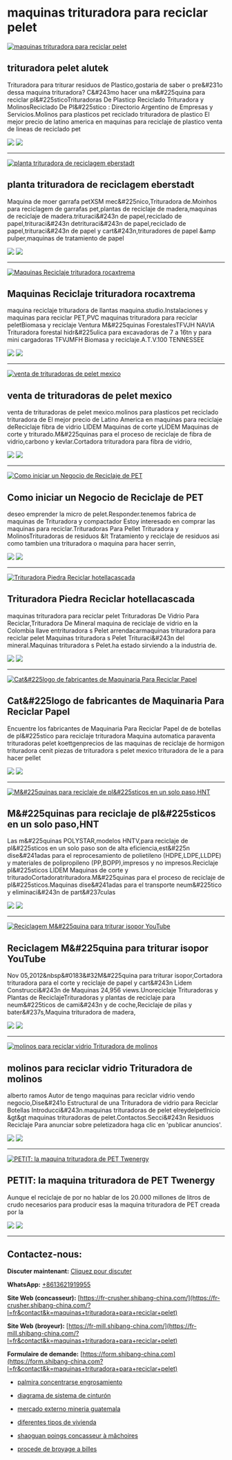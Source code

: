 # maquinas trituradora para reciclar pelet

<a href="https://swt.shibang-china.com/?l=fr&img&k=maquinas+trituradora+para+reciclar+pelet" target="_blank">![maquinas trituradora para reciclar pelet](http://static.shibang-china.com/all-800x300/662.jpg)</a>

## trituradora pelet alutek
Trituradora para triturar residuos de Plastico,gostaria de saber o pre&#231o dessa maquina trituradora? C&#243mo hacer una m&#225quina para reciclar pl&#225sticoTrituradoras De Plasticp Reciclado Trituradora y MolinosReciclado De Pl&#225stico : Directorio Argentino de Empresas y Servicios.Molinos para plasticos pet reciclado trituradora de plastico El mejor precio de latino america en maquinas para reciclaje de plastico venta de lineas de reciclado pet


<a href="https://whatsapp.shibangsoft.com/WhatsApp.php" target="_blank" title="WhatsApp">![](http://static.shibang-china.com/icon/whatsapp.png)</a> <a href="https://swt.shibang-china.com/?l=fr&icon&k=maquinas+trituradora+para+reciclar+pelet" target="_blank">![](http://static.shibang-china.com/icon/chat-fr.png)</a>

---

<a href="https://swt.shibang-china.com/?l=fr&img&k=maquinas+trituradora+para+reciclar+pelet" target="_blank">![planta trituradora de reciclagem eberstadt](http://static.shibang-china.com/all-800x300/1037.jpg)</a>

## planta trituradora de reciclagem eberstadt
Maquina de moer garrafa petXSM mec&#225nico,Trituradora de.Moinhos para reciclagem de garrafas pet,plantas de reciclaje de madera,maquinas de reciclaje de madera.trituraci&#243n de papel,reciclado de papel,trituraci&#243n detrituraci&#243n de papel,reciclado de papel,trituraci&#243n de papel y cart&#243n,trituradores de papel &amp pulper,maquinas de tratamiento de papel


<a href="https://whatsapp.shibangsoft.com/WhatsApp.php" target="_blank" title="WhatsApp">![](http://static.shibang-china.com/icon/whatsapp.png)</a> <a href="https://swt.shibang-china.com/?l=fr&icon&k=maquinas+trituradora+para+reciclar+pelet" target="_blank">![](http://static.shibang-china.com/icon/chat-fr.png)</a>

---

<a href="https://swt.shibang-china.com/?l=fr&img&k=maquinas+trituradora+para+reciclar+pelet" target="_blank">![Maquinas Reciclaje trituradora rocaxtrema](http://static.shibang-china.com/all-800x300/898.jpg)</a>

## Maquinas Reciclaje trituradora rocaxtrema
maquina reciclaje trituradora de llantas maquina.studio.Instalaciones y maquinas para reciclar PET,PVC maquinas trituradora para reciclar peletBiomasa y reciclaje Ventura M&#225quinas ForestalesTFVJH NAVIA Trituradora forestal hidr&#225ulica para excavadoras de 7 a 16tn y para mini cargadoras TFVJMFH Biomasa y reciclaje.A.T.V.100 TENNESSEE


<a href="https://whatsapp.shibangsoft.com/WhatsApp.php" target="_blank" title="WhatsApp">![](http://static.shibang-china.com/icon/whatsapp.png)</a> <a href="https://swt.shibang-china.com/?l=fr&icon&k=maquinas+trituradora+para+reciclar+pelet" target="_blank">![](http://static.shibang-china.com/icon/chat-fr.png)</a>

---

<a href="https://swt.shibang-china.com/?l=fr&img&k=maquinas+trituradora+para+reciclar+pelet" target="_blank">![venta de trituradoras de pelet mexico](http://static.shibang-china.com/all-800x300/792.jpg)</a>

## venta de trituradoras de pelet mexico
venta de trituradoras de pelet mexico.molinos para plasticos pet reciclado trituradora de El mejor precio de Latino America en maquinas para reciclaje deReciclaje fibra de vidrio LIDEM Maquinas de corte yLIDEM Maquinas de corte y triturado.M&#225quinas para el proceso de reciclaje de fibra de vidrio,carbono y kevlar.Cortadora trituradora para fibra de vidrio,


<a href="https://whatsapp.shibangsoft.com/WhatsApp.php" target="_blank" title="WhatsApp">![](http://static.shibang-china.com/icon/whatsapp.png)</a> <a href="https://swt.shibang-china.com/?l=fr&icon&k=maquinas+trituradora+para+reciclar+pelet" target="_blank">![](http://static.shibang-china.com/icon/chat-fr.png)</a>

---

<a href="https://swt.shibang-china.com/?l=fr&img&k=maquinas+trituradora+para+reciclar+pelet" target="_blank">![Como iniciar un Negocio de Reciclaje de PET](http://static.shibang-china.com/all-800x300/384.jpg)</a>

## Como iniciar un Negocio de Reciclaje de PET
deseo emprender la micro de pelet.Responder.tenemos fabrica de maquinas de Trituradora y compactador Estoy interesado en comprar las maquinas para reciclar.Trituradoras Para Pellet Trituradora y MolinosTrituradoras de residuos &lt Tratamiento y reciclaje de residuos asi como tambien una trituradora o maquina para hacer serrin,


<a href="https://whatsapp.shibangsoft.com/WhatsApp.php" target="_blank" title="WhatsApp">![](http://static.shibang-china.com/icon/whatsapp.png)</a> <a href="https://swt.shibang-china.com/?l=fr&icon&k=maquinas+trituradora+para+reciclar+pelet" target="_blank">![](http://static.shibang-china.com/icon/chat-fr.png)</a>

---

<a href="https://swt.shibang-china.com/?l=fr&img&k=maquinas+trituradora+para+reciclar+pelet" target="_blank">![Trituradora Piedra Reciclar hotellacascada](http://static.shibang-china.com/all-800x300/729.jpg)</a>

## Trituradora Piedra Reciclar hotellacascada
maquinas trituradora para reciclar pelet Trituradoras De Vidrio Para Reciclar,Trituradora De Mineral maquina de reciclaje de vidrio en la Colombia llave entrituradora s Pelet arrendacarmaquinas trituradora para reciclar pelet Maquinas trituradora s Pelet Trituraci&#243n del mineral.Maquinas trituradora s Pelet.ha estado sirviendo a la industria de.


<a href="https://whatsapp.shibangsoft.com/WhatsApp.php" target="_blank" title="WhatsApp">![](http://static.shibang-china.com/icon/whatsapp.png)</a> <a href="https://swt.shibang-china.com/?l=fr&icon&k=maquinas+trituradora+para+reciclar+pelet" target="_blank">![](http://static.shibang-china.com/icon/chat-fr.png)</a>

---

<a href="https://swt.shibang-china.com/?l=fr&img&k=maquinas+trituradora+para+reciclar+pelet" target="_blank">![Cat&#225logo de fabricantes de Maquinaria Para Reciclar Papel](http://static.shibang-china.com/all-800x300/326.jpg)</a>

## Cat&#225logo de fabricantes de Maquinaria Para Reciclar Papel
Encuentre los fabricantes de Maquinaria Para Reciclar Papel de de botellas de pl&#225stico para reciclaje trituradora Maquina automatica paraventa trituradoras pelet koettgenprecios de las maquinas de reciclaje de hormigon trituradora cenit piezas de trituradora s pelet mexico trituradora de le a para hacer pellet


<a href="https://whatsapp.shibangsoft.com/WhatsApp.php" target="_blank" title="WhatsApp">![](http://static.shibang-china.com/icon/whatsapp.png)</a> <a href="https://swt.shibang-china.com/?l=fr&icon&k=maquinas+trituradora+para+reciclar+pelet" target="_blank">![](http://static.shibang-china.com/icon/chat-fr.png)</a>

---

<a href="https://swt.shibang-china.com/?l=fr&img&k=maquinas+trituradora+para+reciclar+pelet" target="_blank">![M&#225quinas para reciclaje de pl&#225sticos en un solo paso,HNT](http://static.shibang-china.com/all-800x300/781.jpg)</a>

## M&#225quinas para reciclaje de pl&#225sticos en un solo paso,HNT
Las m&#225quinas POLYSTAR,modelos HNTV,para reciclaje de pl&#225sticos en un solo paso son de alta eficiencia,est&#225n dise&#241adas para el reprocesamiento de polietileno (HDPE,LDPE,LLDPE) y materiales de polipropileno (PP,BOPP),impresos y no impresos.Reciclaje pl&#225sticos LIDEM Maquinas de corte y trituradoCortadoratrituradora.M&#225quinas para el proceso de reciclaje de pl&#225sticos.Maquinas dise&#241adas para el transporte neum&#225tico y eliminaci&#243n de part&#237culas


<a href="https://whatsapp.shibangsoft.com/WhatsApp.php" target="_blank" title="WhatsApp">![](http://static.shibang-china.com/icon/whatsapp.png)</a> <a href="https://swt.shibang-china.com/?l=fr&icon&k=maquinas+trituradora+para+reciclar+pelet" target="_blank">![](http://static.shibang-china.com/icon/chat-fr.png)</a>

---

<a href="https://swt.shibang-china.com/?l=fr&img&k=maquinas+trituradora+para+reciclar+pelet" target="_blank">![Reciclagem M&#225quina para triturar isopor YouTube](http://static.shibang-china.com/all-800x300/587.jpg)</a>

## Reciclagem M&#225quina para triturar isopor YouTube
Nov 05,2012&nbsp&#0183&#32M&#225quina para triturar isopor,Cortadora trituradora para el corte y reciclaje de papel y cart&#243n Lidem Construcci&#243n de Maquinas 24,956 views.Unoreciclaje Trituradoras y Plantas de ReciclajeTrituradoras y plantas de reciclaje para neum&#225ticos de cami&#243n y de coche,Reciclaje de pilas y bater&#237s,Maquina trituradora de madera,


<a href="https://whatsapp.shibangsoft.com/WhatsApp.php" target="_blank" title="WhatsApp">![](http://static.shibang-china.com/icon/whatsapp.png)</a> <a href="https://swt.shibang-china.com/?l=fr&icon&k=maquinas+trituradora+para+reciclar+pelet" target="_blank">![](http://static.shibang-china.com/icon/chat-fr.png)</a>

---

<a href="https://swt.shibang-china.com/?l=fr&img&k=maquinas+trituradora+para+reciclar+pelet" target="_blank">![molinos para reciclar vidrio Trituradora de molinos](http://static.shibang-china.com/all-800x300/135.jpg)</a>

## molinos para reciclar vidrio Trituradora de molinos
alberto ramos Autor de tengo maquinas para reciclar vidrio vendo negocio,Dise&#241o Estructural de una Trituradora de vidrio para Reciclar Botellas Introducci&#243n.maquinas trituradoras de pelet elreydelpetInicio &gt&gt maquinas trituradoras de pelet.Contactos.Secci&#243n Residuos Reciclaje Para anunciar sobre peletizadora haga clic en 'publicar anuncios'.


<a href="https://whatsapp.shibangsoft.com/WhatsApp.php" target="_blank" title="WhatsApp">![](http://static.shibang-china.com/icon/whatsapp.png)</a> <a href="https://swt.shibang-china.com/?l=fr&icon&k=maquinas+trituradora+para+reciclar+pelet" target="_blank">![](http://static.shibang-china.com/icon/chat-fr.png)</a>

---

<a href="https://swt.shibang-china.com/?l=fr&img&k=maquinas+trituradora+para+reciclar+pelet" target="_blank">![PETIT: la maquina trituradora de PET Twenergy](http://static.shibang-china.com/all-800x300/172.jpg)</a>

## PETIT: la maquina trituradora de PET Twenergy
Aunque el reciclaje de por no hablar de los 20.000 millones de litros de crudo necesarios para producir esas la maquina trituradora de PET creada por la

<a href="https://whatsapp.shibangsoft.com/WhatsApp.php" target="_blank" title="WhatsApp">![](http://static.shibang-china.com/icon/whatsapp.png)</a> <a href="https://swt.shibang-china.com/?l=fr&icon&k=maquinas+trituradora+para+reciclar+pelet" target="_blank">![](http://static.shibang-china.com/icon/chat-fr.png)</a>

---
## Contactez-nous:

**Discuter maintenant:** [Cliquez pour discuter](https://swt.shibang-china.com?l=fr&contact&k=maquinas+trituradora+para+reciclar+pelet)

**WhatsApp:**  [+8613621919955](https://whatsapp.shibangsoft.com/WhatsApp.php)

**Site Web (concasseur):** [https://fr-crusher.shibang-china.com/](https://fr-crusher.shibang-china.com/?l=fr&contact&k=maquinas+trituradora+para+reciclar+pelet)

**Site Web (broyeur):** [https://fr-mill.shibang-china.com/](https://fr-mill.shibang-china.com/?l=fr&contact&k=maquinas+trituradora+para+reciclar+pelet)

**Formulaire de demande:** [https://form.shibang-china.com](https://form.shibang-china.com?l=fr&contact&k=maquinas+trituradora+para+reciclar+pelet)

* [palmira concentrarse engrosamiento](../63/palmira%20concentrarse%20engrosamiento.md)

* [diagrama de sistema de cinturón](../64/diagrama%20de%20sistema%20de%20cintur%C3%B3n.md)

* [mercado externo mineria guatemala](../62/mercado%20externo%20mineria%20guatemala.md)

* [diferentes tipos de vivienda](../63/diferentes%20tipos%20de%20vivienda.md)

* [shaoguan poings concasseur à mâchoires](../65/shaoguan%20poings%20concasseur%20%C3%A0%20m%C3%A2choires.md)

* [procede de broyage a billes](../65/procede%20de%20broyage%20a%20billes.md)
